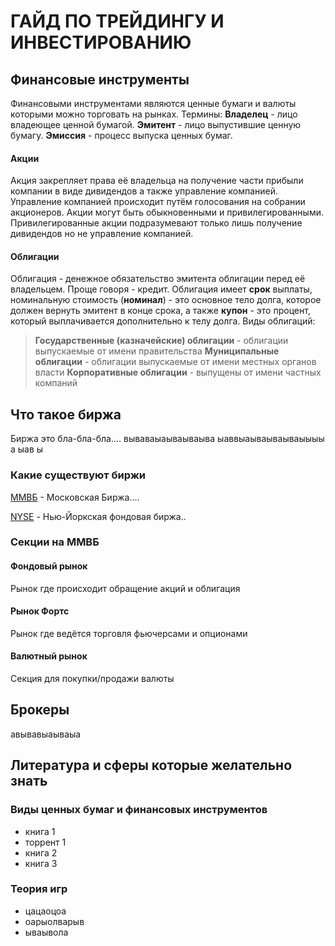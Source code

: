 # ГАЙД ПО ТРЕЙДИНГУ И ИНВЕСТИРОВАНИЮ

## Финансовые инструменты

Финансовыми инструментами являются ценные бумаги и валюты которыми можно торговать на рынках. 
Термины:
**Владелец** - лицо владеющее ценной бумагой. 
**Эмитент** - лицо выпустившие ценную бумагу.
**Эмиссия** - процесс выпуска ценных бумаг.

#### Акции
Акция закрепляет права её владельца на получение части прибыли компании в виде дивидендов а также управление компанией.
Управление компанией происходит путём голосования на собрании акционеров.
Акции могут быть обыкновенными и привилегированными. Привилегированные акции подразумевают только лишь получение дивидендов но не управление компанией.

#### Облигации
Облигация - денежное обязательство эмитента облигации перед её владельцем. Проще говоря - кредит. Облигация имеет **срок** выплаты, номинальную стоимость (**номинал**) - это основное тело долга, которое должен вернуть эмитент в конце срока, а также **купон** - это процент, который выплачивается дополнительно к телу долга. Виды облигаций:
>**Государственные (казначейские) облигации** - облигации выпускаемые от имени правительства
**Муниципальные облигации** - облигации выпускаемые от имени местных органов власти
**Корпоративные облигации** - выпущены от имени частных компаний


#### 

#### 





## Что такое биржа

Биржа это бла-бла-бла....
вываваыаываываыва
ыаввыаываываываыыыы а ыав ы

### Какие существуют биржи

[ММВБ](http://moex.com/) - Московская Биржа....

[NYSE](https://www.nyse.com/index) - Нью-Йоркская фондовая биржа..

### Секции на ММВБ
#### Фондовый рынок
Рынок где происходит обращение акций и облигация
#### Рынок Фортс
Рынок где ведётся торговля фьючерсами и опционами
#### Валютный рынок
Секция для покупки/продажи валюты

## Брокеры
авывавыаываыа



## Литература и сферы которые желательно знать

### Виды ценных бумаг и финансовых инструментов
* книга 1
* торрент 1
* книга 2
* книга 3

### Теория игр
* цацаоцоа
* оарыолварыв
* ываывола

